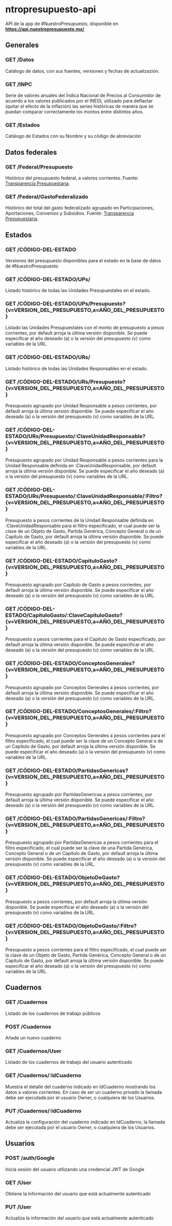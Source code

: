 # ntropresupuesto-api
API de la app de #NuestroPresupuesto, disponible en **https://api.nuestropresupuesto.mx/**

## Generales
### GET /Datos
Catálogo de datos, con sus fuentes, versiones y fechas de actualizazión. 

### GET /INPC
Serie de valores anuales del Índica Nacional de Precios al Consumidor de acuerdo a los valores publicados por el INEGI, utilizado para deflactar (quitar el efecto de la inflación) las series históricas de manera que se puedan comparar correctamente los montos entre distintos años.

### GET /Estados
Catálogo de Estados con su Nombre y su código de abreviación

## Datos federales
### GET /Federal/Presupuesto
Histórico del presupuesto federal, a valores corrientes. Fuente: [Transparencia Presupuestaria](https://www.transparenciapresupuestaria.gob.mx/).

### GET /Federal/GastoFederalizado
Histórico del total del gasto federalizado agrupado en Participaciones, Aportaciones, Convenios y Subsidios. Fuente: [Transparencia Presupuestaria](https://www.transparenciapresupuestaria.gob.mx/).

## Estados
### GET /CÓDIGO-DEL-ESTADO
Versiones del presupuesto disponibles para el estado en la base de datos de #NuestroPresupuesto

### GET /CÓDIGO-DEL-ESTADO/UPs/
Listado histórico de todas las Unidades Presupuestales en el estado.

### GET /CÓDIGO-DEL-ESTADO/UPs/Presupuesto?{v=VERSION_DEL_PRESUPUESTO,a=AÑO_DEL_PRESUPUESTO}
Listado las Unidades Presupuestales con el monto de presupuesto a pesos corrientes, por default arroja la última versión disponible. Se puede especificar el año deseado (a) o la versión del presupuesto (v) como variables de la URL.

### GET /CÓDIGO-DEL-ESTADO/URs/
Listado histórico de todas las Unidades Responsables en el estado.

### GET /CÓDIGO-DEL-ESTADO/URs/Presupuesto?{v=VERSION_DEL_PRESUPUESTO,a=AÑO_DEL_PRESUPUESTO}
Presupuesto agrupado por Unidad Responsable a pesos corrientes, por default arroja la última versión disponible. Se puede especificar el año deseado (a) o la versión del presupuesto (v) como variables de la URL.

### GET /CÓDIGO-DEL-ESTADO/URs/Presupuesto/:ClaveUnidadResponsable?{v=VERSION_DEL_PRESUPUESTO,a=AÑO_DEL_PRESUPUESTO}
Presupuesto agrupado por Unidad Responsable a pesos corrientes para la Unidad Responsable definida en :ClaveUnidadResponsable, por default arroja la última versión disponible. Se puede especificar el año deseado (a) o la versión del presupuesto (v) como variables de la URL.

### GET /CÓDIGO-DEL-ESTADO/URs/Presupuesto/:ClaveUnidadResponsable/:Filtro?{v=VERSION_DEL_PRESUPUESTO,a=AÑO_DEL_PRESUPUESTO}
Presupuesto a pesos corrientes de la Unidad Responsable definida en :ClaveUnidadResponsable para el filtro especificado, el cual puede ser la clave de un Objeto de Gasto, Partida Genérica, Concepto General o de un Capítulo de Gasto, por default arroja la última versión disponible. Se puede especificar el año deseado (a) o la versión del presupuesto (v) como variables de la URL.

### GET /CÓDIGO-DEL-ESTADO/CapituloGasto?{v=VERSION_DEL_PRESUPUESTO,a=AÑO_DEL_PRESUPUESTO}
Presupuesto agrupado por Capítulo de Gasto a pesos corrientes, por default arroja la última versión disponible. Se puede especificar el año deseado (a) o la versión del presupuesto (v) como variables de la URL.

### GET /CÓDIGO-DEL-ESTADO/CapituloGasto/:ClaveCapituloGasto?{v=VERSION_DEL_PRESUPUESTO,a=AÑO_DEL_PRESUPUESTO}
Presupuesto a pesos corrientes para el Capítulo de Gasto especificado, por default arroja la última versión disponible. Se puede especificar el año deseado (a) o la versión del presupuesto (v) como variables de la URL.

### GET /CÓDIGO-DEL-ESTADO/ConceptosGenerales?{v=VERSION_DEL_PRESUPUESTO,a=AÑO_DEL_PRESUPUESTO}
Presupuesto agrupado por Conceptos Generales a pesos corrientes, por default arroja la última versión disponible. Se puede especificar el año deseado (a) o la versión del presupuesto (v) como variables de la URL.

### GET /CÓDIGO-DEL-ESTADO/ConceptosGenerales/:Filtro?{v=VERSION_DEL_PRESUPUESTO,a=AÑO_DEL_PRESUPUESTO}
Presupuesto agrupado por Conceptos Generales a pesos corrientes para el filtro especificado, el cual puede ser la clave de un Concepto General o de un Capítulo de Gasto, por default arroja la última versión disponible. Se puede especificar el año deseado (a) o la versión del presupuesto (v) como variables de la URL.

### GET /CÓDIGO-DEL-ESTADO/PartidasGenericas?{v=VERSION_DEL_PRESUPUESTO,a=AÑO_DEL_PRESUPUESTO}
Presupuesto agrupado por PartidasGenericas a pesos corrientes, por default arroja la última versión disponible. Se puede especificar el año deseado (a) o la versión del presupuesto (v) como variables de la URL.

### GET /CÓDIGO-DEL-ESTADO/PartidasGenericas/:Filtro?{v=VERSION_DEL_PRESUPUESTO,a=AÑO_DEL_PRESUPUESTO}
Presupuesto agrupado por PartidasGenericas a pesos corrientes para el filtro especificado, el cual puede ser la clave de una Partida Genérica, Concepto General o de un Capítulo de Gasto, por default arroja la última versión disponible. Se puede especificar el año deseado (a) o la versión del presupuesto (v) como variables de la URL.

### GET /CÓDIGO-DEL-ESTADO/ObjetoDeGasto?{v=VERSION_DEL_PRESUPUESTO,a=AÑO_DEL_PRESUPUESTO}
Presupuesto a pesos corrientes, por default arroja la última versión disponible. Se puede especificar el año deseado (a) o la versión del presupuesto (v) como variables de la URL.

### GET /CÓDIGO-DEL-ESTADO/ObjetoDeGasto/:Filtro?{v=VERSION_DEL_PRESUPUESTO,a=AÑO_DEL_PRESUPUESTO}
Presupuesto a pesos corrientes para el filtro especificado, el cual puede ser la clave de un Objeto de Gasto, Partida Genérica, Concepto General o de un Capítulo de Gasto, por default arroja la última versión disponible. Se puede especificar el año deseado (a) o la versión del presupuesto (v) como variables de la URL.

## Cuadernos
### GET /Cuadernos
Listado de los cuadernos de trabajo públicos

### POST /Cuadernos
Añade un nuevo cuaderno

### GET /Cuadernos/User
Listado de los cuadernos de trabajo del usuario autenticado

### GET /Cuadernos/:IdCuaderno
Muestra el detalle del cuaderno indicado en IdCuaderno mostrando los datos a valores corrientes. En caso de ser un cuaderno privado la llamada debe ser ejecutada por el usuario Owner, o cualquiera de los Usuarios.

### PUT /Cuadernos/:IdCuaderno
Actualiza la configuración del cuaderno indicado en IdCuaderno, la llamada debe ser ejecutada por el usuario Owner, o cualquiera de los Usuarios.

## Usuarios
### POST /auth/Google
Inicia sesión del usuario utilizando una credencial JWT de Google

### GET /User
Obtiene la información del usuario que está actualmente autenticado

### PUT /User
Actualiza la información del usuario que está actualmente autenticado